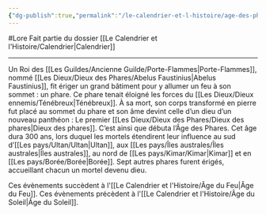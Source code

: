 ```yaml
---
{"dg-publish":true,"permalink":"/le-calendrier-et-l-histoire/age-des-phares/"}
---
```


#Lore 
Fait partie du dossier [[Le Calendrier et l'Histoire/Calendrier\|Calendrier]]

-------

Un Roi des [[Les Guildes/Ancienne Guilde/Porte-Flammes\|Porte-Flammes]], nommé [[Les Dieux/Dieux des Phares/Abelus Faustinius\|Abelus Faustinius]], fit ériger un grand bâtiment pour y allumer un feu à son sommet : un phare. Ce phare tenait éloigné les forces du [[Les Dieux/Dieux ennemis/Ténébreux\|Ténébreux]]. À sa mort, son corps transformé en pierre fut placé au sommet du phare et son âme devint celle d’un dieu d’un nouveau panthéon : Le premier [[Les Dieux/Dieux des Phares/Dieux des phares\|Dieux des phares]]. C’est ainsi que débuta l’Âge des Phares.
Cet âge dura 300 ans, lors duquel les mortels étendirent leur influence au sud d’[[Les pays/Ultan/Ultan\|Ultan]], aux [[Les pays/Îles australes/Îles australes\|Îles australes]], au nord de [[Les pays/Kimar/Kimar\|Kimar]] et en [[Les pays/Borée/Borée\|Borée]]. Sept autres phares furent érigés, accueillant chacun un mortel devenu dieu.

Ces évènements succèdent à l'[[Le Calendrier et l'Histoire/Âge du Feu\|Âge du Feu]].
Ces évènements précèdent à l'[[Le Calendrier et l'Histoire/Âge du Soleil\|Âge du Soleil]].